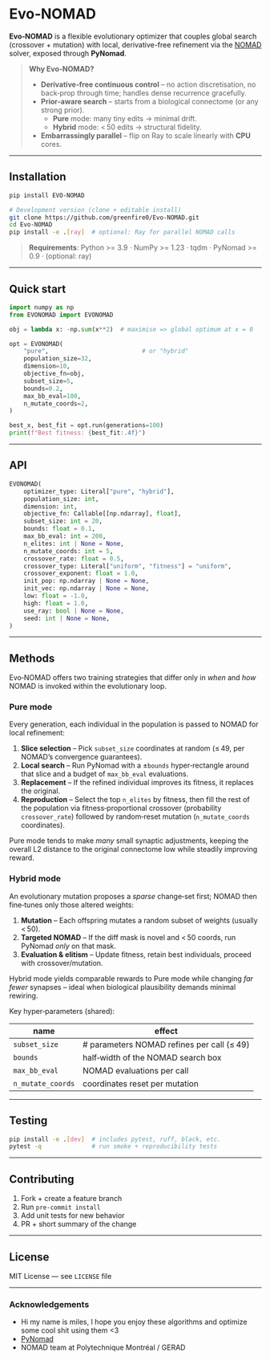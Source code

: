 # Evo‑NOMAD

**Evo‑NOMAD** is a flexible evolutionary optimizer that couples global search (crossover + mutation) with local, derivative-free refinement via the [NOMAD](https://www.gerad.ca/nomad) solver, exposed through **PyNomad**.

> **Why Evo-NOMAD?**
> *  **Derivative‑free continuous control** – no action discretisation, no back‑prop through time; handles dense recurrence gracefully.
> * **Prior‑aware search** – starts from a biological connectome (or any strong prior).
>   * **Pure** mode: many tiny edits → minimal drift.
>   * **Hybrid** mode: < 50 edits → structural fidelity.
> * **Embarrassingly parallel** – flip on Ray to scale linearly with **CPU** cores.
---

## Installation

```bash
pip install EVO-NOMAD

# Development version (clone + editable install)
git clone https://github.com/greenfire0/Evo-NOMAD.git
cd Evo-NOMAD
pip install -e .[ray]  # optional: Ray for parallel NOMAD calls
```

> **Requirements**: Python >= 3.9 · NumPy >= 1.23 · tqdm · PyNomad >= 0.9 · (optional: ray)

---

## Quick start

```python
import numpy as np
from EVONOMAD import EVONOMAD

obj = lambda x: -np.sum(x**2)  # maximise => global optimum at x = 0

opt = EVONOMAD(
    "pure",                          # or "hybrid"
    population_size=32,
    dimension=10,
    objective_fn=obj,
    subset_size=5,
    bounds=0.2,
    max_bb_eval=100,
    n_mutate_coords=2,
)

best_x, best_fit = opt.run(generations=100)
print(f"Best fitness: {best_fit:.4f}")
```

---

## API

```python
EVONOMAD(
    optimizer_type: Literal["pure", "hybrid"],
    population_size: int,
    dimension: int,
    objective_fn: Callable[[np.ndarray], float],
    subset_size: int = 20,
    bounds: float = 0.1,
    max_bb_eval: int = 200,
    n_elites: int | None = None,
    n_mutate_coords: int = 5,
    crossover_rate: float = 0.5,
    crossover_type: Literal["uniform", "fitness"] = "uniform",
    crossover_exponent: float = 1.0,
    init_pop: np.ndarray | None = None,
    init_vec: np.ndarray | None = None,
    low: float = -1.0,
    high: float = 1.0,
    use_ray: bool | None = None,
    seed: int | None = None,
)
```

---

## Methods

Evo‑NOMAD offers two training strategies that differ only in *when* and *how* NOMAD is invoked within the evolutionary loop.

### Pure mode

Every generation, each individual in the population is passed to NOMAD for local refinement:

1. **Slice selection** – Pick `subset_size` coordinates at random (≤ 49, per NOMAD’s convergence guarantees).
2. **Local search** – Run PyNomad with a ±`bounds` hyper‑rectangle around that slice and a budget of `max_bb_eval` evaluations.
3. **Replacement** – If the refined individual improves its fitness, it replaces the original.
4. **Reproduction** – Select the top `n_elites` by fitness, then fill the rest of the population via fitness‑proportional crossover (probability `crossover_rate`) followed by random‑reset mutation (`n_mutate_coords` coordinates).

Pure mode tends to make *many* small synaptic adjustments, keeping the overall L2 distance to the original connectome low while steadily improving reward.

### Hybrid mode

An evolutionary mutation proposes a *sparse* change‑set first; NOMAD then fine‑tunes only those altered weights:

1. **Mutation** – Each offspring mutates a random subset of weights (usually < 50).
2. **Targeted NOMAD** – If the diff mask is novel and < 50 coords, run PyNomad *only* on that mask.
3. **Evaluation & elitism** – Update fitness, retain best individuals, proceed with crossover/mutation.

Hybrid mode yields comparable rewards to Pure mode while changing *far fewer* synapses – ideal when biological plausibility demands minimal rewiring.

Key hyper‑parameters (shared):

| name              | effect                                     |
| ----------------- | ------------------------------------------ |
| `subset_size`     | # parameters NOMAD refines per call (≤ 49) |
| `bounds`          | half‑width of the NOMAD search box         |
| `max_bb_eval`     | NOMAD evaluations per call                 |
| `n_mutate_coords` | coordinates reset per mutation             |

---

## Testing

```bash
pip install -e .[dev]  # includes pytest, ruff, black, etc.
pytest -q              # run smoke + reproducibility tests
```

---

## Contributing

1. Fork + create a feature branch
2. Run `pre-commit install`
3. Add unit tests for new behavior
4. PR + short summary of the change

---

## License

MIT License — see `LICENSE` file

---

### Acknowledgements

* Hi my name is miles, I hope you enjoy these algorithms and optimize some cool shit using them <3
* [PyNomad](https://github.com/bertsky/pynomad)
* NOMAD team at Polytechnique Montréal / GERAD
